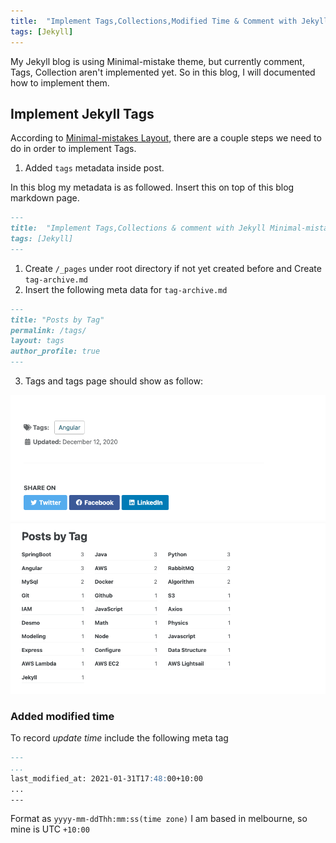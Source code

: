 ```yaml
---
title:  "Implement Tags,Collections,Modified Time & Comment with Jekyll Minimal-mistake theme"
tags: [Jekyll]
---
```


My Jekyll blog is using Minimal-mistake theme, but currently comment, Tags, Collection aren't implemented yet. So in this blog, I will documented how to implement them.

## Implement Jekyll Tags

According to [Minimal-mistakes Layout](https://mmistakes.github.io/minimal-mistakes/docs/layouts/#archive-layout), there are a couple steps we need to do in order to implement Tags.

1. Added `tags` metadata inside post. 
   
In this blog my metadata is as followed. Insert this on top of this blog markdown page.

```markdown
---
title:  "Implement Tags,Collections & comment with Jekyll Minimal-mistake theme"
tags: [Jekyll]
---
```
1. Create `/_pages` under root directory if not yet created before and Create `tag-archive.md`
2. Insert the following meta data for `tag-archive.md`

```markdown
---
title: "Posts by Tag"
permalink: /tags/
layout: tags
author_profile: true
---
```

3. Tags and tags page should show as follow:
 
 ![tag](assets/images/2021-01-31/tag.png)
 ![tag archive page](assets/images/2021-01-31/tag-archive.png)
 


 ### Added modified time

 To record *update time* include the following meta tag

```markdown
---
...
last_modified_at: 2021-01-31T17:48:00+10:00
...
---
```
Format as  `yyyy-mm-ddThh:mm:ss(time zone)` I am based in melbourne, so mine is UTC `+10:00`